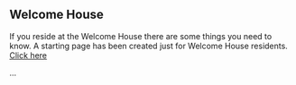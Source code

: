 ## Welcome House
If you reside at the Welcome House there are some things you need to know. A starting page has been created just for Welcome House residents. [Click here](https://github.com/taotcis/R/wiki/_WH-Home)

...
